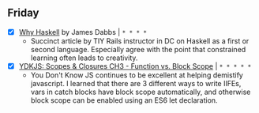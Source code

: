 ## Friday
* [x] [Why Haskell](http://jdabbs.com/why-haskell/) by James Dabbs | `* * * *`
  * Succinct article by TIY Rails instructor in DC on Haskell as a first or second language. Especially agree with the point that constrained learning often leads to creativity.
* [x] [YDKJS: Scopes & Closures CH3 - Function vs. Block Scope](https://github.com/getify/You-Dont-Know-JS/blob/master/scope%20%26%20closures/ch3.md) | `* * * * *`
  * You Don't Know JS continues to be excellent at helping demistify javascript. I learned that there are 3 different ways to write IIFEs, vars in catch blocks have block scope automatically, and otherwise block scope can be enabled using an ES6 let declaration.
